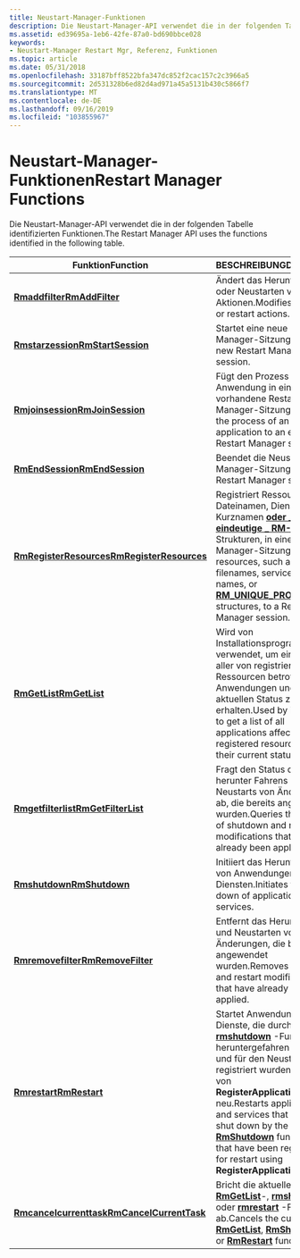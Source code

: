 ```yaml
---
title: Neustart-Manager-Funktionen
description: Die Neustart-Manager-API verwendet die in der folgenden Tabelle identifizierten Funktionen.
ms.assetid: ed39695a-1eb6-42fe-87a0-bd690bbce028
keywords:
- Neustart-Manager Restart Mgr, Referenz, Funktionen
ms.topic: article
ms.date: 05/31/2018
ms.openlocfilehash: 33187bff8522bfa347dc852f2cac157c2c3966a5
ms.sourcegitcommit: 2d531328b6ed82d4ad971a45a5131b430c5866f7
ms.translationtype: MT
ms.contentlocale: de-DE
ms.lasthandoff: 09/16/2019
ms.locfileid: "103855967"
---
```

# <a name="restart-manager-functions"></a><span data-ttu-id="34cd3-104">Neustart-Manager-Funktionen</span><span class="sxs-lookup"><span data-stu-id="34cd3-104">Restart Manager Functions</span></span>

<span data-ttu-id="34cd3-105">Die Neustart-Manager-API verwendet die in der folgenden Tabelle identifizierten Funktionen.</span><span class="sxs-lookup"><span data-stu-id="34cd3-105">The Restart Manager API uses the functions identified in the following table.</span></span>



| <span data-ttu-id="34cd3-106">Funktion</span><span class="sxs-lookup"><span data-stu-id="34cd3-106">Function</span></span>                                           | <span data-ttu-id="34cd3-107">BESCHREIBUNG</span><span class="sxs-lookup"><span data-stu-id="34cd3-107">Description</span></span>                                                                                                                                                                                  |
|----------------------------------------------------|----------------------------------------------------------------------------------------------------------------------------------------------------------------------------------------------|
| [<span data-ttu-id="34cd3-108">**Rmaddfilter**</span><span class="sxs-lookup"><span data-stu-id="34cd3-108">**RmAddFilter**</span></span>](/windows/desktop/api/RestartManager/nf-restartmanager-rmaddfilter)                 | <span data-ttu-id="34cd3-109">Ändert das Herunterfahren oder Neustarten von Aktionen.</span><span class="sxs-lookup"><span data-stu-id="34cd3-109">Modifies shutdown or restart actions.</span></span>                                                                                                                                                        |
| [<span data-ttu-id="34cd3-110">**Rmstarzession**</span><span class="sxs-lookup"><span data-stu-id="34cd3-110">**RmStartSession**</span></span>](/windows/desktop/api/RestartManager/nf-restartmanager-rmstartsession)           | <span data-ttu-id="34cd3-111">Startet eine neue Neustart-Manager-Sitzung.</span><span class="sxs-lookup"><span data-stu-id="34cd3-111">Starts a new Restart Manager session.</span></span>                                                                                                                                                        |
| [<span data-ttu-id="34cd3-112">**Rmjoinsession**</span><span class="sxs-lookup"><span data-stu-id="34cd3-112">**RmJoinSession**</span></span>](/windows/desktop/api/RestartManager/nf-restartmanager-rmjoinsession)             | <span data-ttu-id="34cd3-113">Fügt den Prozess einer Anwendung in eine vorhandene Restart Manager-Sitzung ein.</span><span class="sxs-lookup"><span data-stu-id="34cd3-113">Joins the process of an application to an existing Restart Manager session.</span></span>                                                                                                                  |
| [<span data-ttu-id="34cd3-114">**RmEndSession**</span><span class="sxs-lookup"><span data-stu-id="34cd3-114">**RmEndSession**</span></span>](/windows/desktop/api/RestartManager/nf-restartmanager-rmendsession)               | <span data-ttu-id="34cd3-115">Beendet die Neustart-Manager-Sitzung.</span><span class="sxs-lookup"><span data-stu-id="34cd3-115">Ends the Restart Manager session.</span></span>                                                                                                                                                            |
| [<span data-ttu-id="34cd3-116">**RmRegisterResources**</span><span class="sxs-lookup"><span data-stu-id="34cd3-116">**RmRegisterResources**</span></span>](/windows/desktop/api/RestartManager/nf-restartmanager-rmregisterresources) | <span data-ttu-id="34cd3-117">Registriert Ressourcen, z. b. Dateinamen, Dienst Kurznamen [**oder \_ eindeutige \_ RM-Prozess**](/windows/desktop/api/RestartManager/ns-restartmanager-rm_unique_process) Strukturen, in einer Restart Manager-Sitzung.</span><span class="sxs-lookup"><span data-stu-id="34cd3-117">Registers resources, such as filenames, service short names, or [**RM\_UNIQUE\_PROCESS**](/windows/desktop/api/RestartManager/ns-restartmanager-rm_unique_process) structures, to a Restart Manager session.</span></span>                                   |
| [<span data-ttu-id="34cd3-118">**RmGetList**</span><span class="sxs-lookup"><span data-stu-id="34cd3-118">**RmGetList**</span></span>](/windows/desktop/api/RestartManager/nf-restartmanager-rmgetlist)                     | <span data-ttu-id="34cd3-119">Wird von Installationsprogrammen verwendet, um eine Liste aller von registrierten Ressourcen betroffenen Anwendungen und ihren aktuellen Status zu erhalten.</span><span class="sxs-lookup"><span data-stu-id="34cd3-119">Used by installers to get a list of all applications affected by registered resources and their current status.</span></span>                                                                              |
| [<span data-ttu-id="34cd3-120">**Rmgetfilterlist**</span><span class="sxs-lookup"><span data-stu-id="34cd3-120">**RmGetFilterList**</span></span>](/windows/desktop/api/RestartManager/nf-restartmanager-rmgetfilterlist)         | <span data-ttu-id="34cd3-121">Fragt den Status des herunter Fahrens und Neustarts von Änderungen ab, die bereits angewendet wurden.</span><span class="sxs-lookup"><span data-stu-id="34cd3-121">Queries the status of shutdown and restart modifications that have already been applied.</span></span>                                                                                                     |
| [<span data-ttu-id="34cd3-122">**Rmshutdown**</span><span class="sxs-lookup"><span data-stu-id="34cd3-122">**RmShutdown**</span></span>](/windows/desktop/api/RestartManager/nf-restartmanager-rmshutdown)                   | <span data-ttu-id="34cd3-123">Initiiert das Herunterfahren von Anwendungen und Diensten.</span><span class="sxs-lookup"><span data-stu-id="34cd3-123">Initiates the shut down of applications and services.</span></span>                                                                                                                                        |
| [<span data-ttu-id="34cd3-124">**Rmremovefilter**</span><span class="sxs-lookup"><span data-stu-id="34cd3-124">**RmRemoveFilter**</span></span>](/windows/desktop/api/RestartManager/nf-restartmanager-rmremovefilter)           | <span data-ttu-id="34cd3-125">Entfernt das Herunterfahren und Neustarten von Änderungen, die bereits angewendet wurden.</span><span class="sxs-lookup"><span data-stu-id="34cd3-125">Removes shutdown and restart modifications that have already been applied.</span></span>                                                                                                                   |
| [<span data-ttu-id="34cd3-126">**Rmrestart**</span><span class="sxs-lookup"><span data-stu-id="34cd3-126">**RmRestart**</span></span>](/windows/desktop/api/RestartManager/nf-restartmanager-rmrestart)                     | <span data-ttu-id="34cd3-127">Startet Anwendungen und Dienste, die durch die [**rmshutdown**](/windows/desktop/api/RestartManager/nf-restartmanager-rmshutdown) -Funktion heruntergefahren wurden und für den Neustart registriert wurden, mithilfe von **RegisterApplicationRestart** neu.</span><span class="sxs-lookup"><span data-stu-id="34cd3-127">Restarts applications and services that have been shut down by the [**RmShutdown**](/windows/desktop/api/RestartManager/nf-restartmanager-rmshutdown) function and that have been registered for restart using **RegisterApplicationRestart**.</span></span> |
| [<span data-ttu-id="34cd3-128">**Rmcancelcurrenttask**</span><span class="sxs-lookup"><span data-stu-id="34cd3-128">**RmCancelCurrentTask**</span></span>](/windows/desktop/api/RestartManager/nf-restartmanager-rmcancelcurrenttask) | <span data-ttu-id="34cd3-129">Bricht die aktuelle [**RmGetList**](/windows/desktop/api/RestartManager/nf-restartmanager-rmgetlist)-, [**rmshutdown**](/windows/desktop/api/RestartManager/nf-restartmanager-rmshutdown)-oder [**rmrestart**](/windows/desktop/api/RestartManager/nf-restartmanager-rmrestart) -Funktion ab.</span><span class="sxs-lookup"><span data-stu-id="34cd3-129">Cancels the current [**RmGetList**](/windows/desktop/api/RestartManager/nf-restartmanager-rmgetlist), [**RmShutdown**](/windows/desktop/api/RestartManager/nf-restartmanager-rmshutdown), or [**RmRestart**](/windows/desktop/api/RestartManager/nf-restartmanager-rmrestart) function.</span></span>                                                            |



 

 

 




